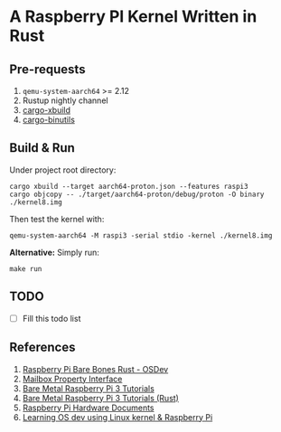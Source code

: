 # A Raspberry PI Kernel Written in Rust

## Pre-requests

1. `qemu-system-aarch64` >= 2.12
2. Rustup nightly channel
3. [cargo-xbuild](https://github.com/rust-osdev/cargo-xbuild)
4. [cargo-binutils](https://github.com/rust-embedded/cargo-binutils)

## Build & Run

Under project root directory:

```
cargo xbuild --target aarch64-proton.json --features raspi3
cargo objcopy -- ./target/aarch64-proton/debug/proton -O binary ./kernel8.img
```

Then test the kernel with:

```
qemu-system-aarch64 -M raspi3 -serial stdio -kernel ./kernel8.img
```

**Alternative:** Simply run:

```
make run
```

## TODO

- [ ] Fill this todo list

## References

1. [Raspberry Pi Bare Bones Rust - OSDev](https://wiki.osdev.org/Raspberry_Pi_Bare_Bones_Rust)
2. [Mailbox Property Interface](https://github.com/raspberrypi/firmware/wiki/Mailbox-property-interface)
3. [Bare Metal Raspberry Pi 3 Tutorials](https://github.com/bztsrc/raspi3-tutorial)
4. [Bare Metal Raspberry Pi 3 Tutorials (Rust)](https://github.com/rust-embedded/rust-raspi3-OS-tutorials)
5. [Raspberry Pi Hardware Documents](https://github.com/raspberrypi/documentation/tree/master/hardware/raspberrypi)
6. [Learning OS dev using Linux kernel & Raspberry Pi](https://github.com/s-matyukevich/raspberry-pi-os)
